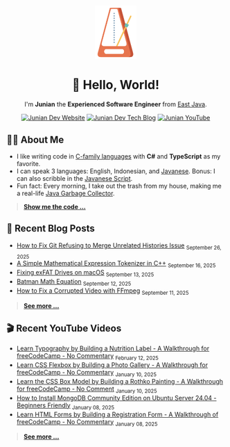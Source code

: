 <div align="center">

<img src="./img/animated_metronome_cropped_transparent.svg" width="96" />

# 👋 Hello, World!

I'm **Junian** the **Experienced Software Engineer** from [East Java](https://en.wikipedia.org/wiki/East_Java).

[![Junian Dev Website](https://img.shields.io/badge/Website-1a73e8?style=for-the-badge&logo=googlechrome&logoColor=white "Junian Dev Website")](https://www.junian.dev/)
[![Junian Dev Tech Blog](https://img.shields.io/badge/Tech_Blog-1a73e8?style=for-the-badge&logo=hugo&logoColor=white "Junian Dev Tech Blog")](https://www.junian.dev/blog/)
[![Junian YouTube](https://img.shields.io/youtube/channel/views/UCepvZYlW1tWJ8bu3dWLQh2w?style=for-the-badge&logo=youtube&label=YouTube&labelColor=ff0000&color=555555
 "Junian YouTube Channel")](https://www.youtube.com/@JunianDev)

</div>

## 🧑‍💻 About Me

- I like writing code in [C-family languages](https://en.wikipedia.org/wiki/List_of_C-family_programming_languages) with **C#** and **TypeScript** as my favorite.
- I can speak 3 languages: English, Indonesian, and [Javanese](https://en.wikipedia.org/wiki/Javanese_language). Bonus: I can also scribble in the [Javanese Script](https://en.wikipedia.org/wiki/Javanese_script).
- Fun fact: Every morning, I take out the trash from my house, making me a real-life [Java Garbage Collector](https://en.wikipedia.org/wiki/Garbage_collection_(computer_science)#Java).

> [**Show me the code ...**](https://github.com/junian?tab=repositories&q=&type=&language=&sort=stargazers)

## 📝 Recent Blog Posts

<!-- blog feed start -->
- [How to Fix Git Refusing to Merge Unrelated Histories Issue](https://www.junian.net/dev/git-refusing-to-merge-unrelated-histories/) <sub>September 26, 2025</sub>
- [A Simple Mathematical Expression Tokenizer in C++](https://www.junian.net/dev/cpp-math-expression-tokenizer/) <sub>September 16, 2025</sub>
- [Fixing exFAT Drives on macOS](https://www.junian.net/tech/macos-fix-exfat/) <sub>September 13, 2025</sub>
- [Batman Math Equation](https://www.junian.net/tech/batman-math-equation/) <sub>September 12, 2025</sub>
- [How to Fix a Corrupted Video with FFmpeg](https://www.junian.net/tech/ffmpeg-fix-corrupted-video/) <sub>September 11, 2025</sub>
<!-- blog feed end -->

> [**See more ...**](https://www.junian.net/)

## 🎬 Recent YouTube Videos

<!-- youtube feed start -->
- [Learn Typography by Building a Nutrition Label - A Walkthrough for freeCodeCamp - No Commentary](https://www.youtube.com/watch?v=emt78pRLr3Y) <sub>February 12, 2025</sub>
- [Learn CSS Flexbox by Building a Photo Gallery - A Walkthrough for freeCodeCamp - No Commentary](https://www.youtube.com/watch?v=XRZfAuPShX0) <sub>January 10, 2025</sub>
- [Learn the CSS Box Model by Building a Rothko Painting - A Walkthrough for freeCodeCamp - No Comment](https://www.youtube.com/watch?v=KoAPQniuKP0) <sub>January 10, 2025</sub>
- [How to Install MongoDB Community Edition on Ubuntu Server 24.04 - Beginners Friendly](https://www.youtube.com/watch?v=WUUZcoyBnI0) <sub>January 08, 2025</sub>
- [Learn HTML Forms by Building a Registration Form - A Walkthrough of freeCodeCamp - No Commentary](https://www.youtube.com/watch?v=hAsFqy1dRJM) <sub>January 08, 2025</sub>
<!-- youtube feed end -->

> [**See more ...**](https://www.junian.net/yt/)
